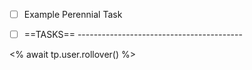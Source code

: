 - [ ] Example Perennial Task

- [ ] ==TASKS== -----------------------------------------

<% await tp.user.rollover() %>
